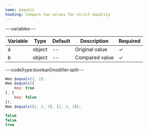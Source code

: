 ```yaml
---
name: $equals
heading: Compare two values for strict equality
---
```


---variables---

| Variable | Type | Default | Description | Required |
| -- | -- | -- | -- | -- |
| a | object | -- | Original value | ✓ |
| b | object | -- | Compared value | ✓ |

---code|type:boolean|modifier:split---

```javascript
Wee.$equals(1, 2);
Wee.$equals({
	key: true
}, {
	key: false
});
Wee.$equals([1, 2, 3], [1, 2, 3]);
```

```javascript
false
false
true
```